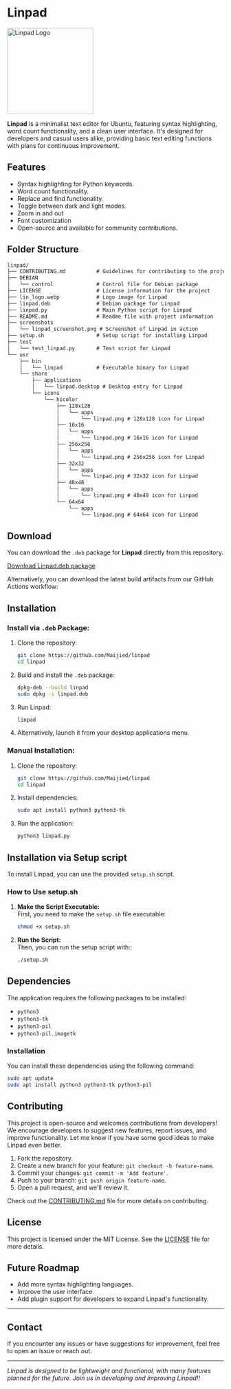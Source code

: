 # Linpad

<img src="./lin_logo.webp" alt="Linpad Logo" width="200" height="200">

**Linpad** is a minimalist text editor for Ubuntu, featuring syntax highlighting, word count functionality, and a clean user interface. It's designed for developers and casual users alike, providing basic text editing functions with plans for continuous improvement.

## Features

- Syntax highlighting for Python keywords.
- Word count functionality.
- Replace and find functionality.
- Toggle between dark and light modes.
- Zoom in and out
- Font customization
- Open-source and available for community contributions.

## Folder Structure

```markdown
linpad/
├── CONTRIBUTING.md          # Guidelines for contributing to the project
├── DEBIAN
│   └── control              # Control file for Debian package
├── LICENSE                  # License information for the project
├── lin_logo.webp            # Logo image for Linpad
├── linpad.deb               # Debian package for Linpad
├── linpad.py                # Main Python script for Linpad
├── README.md                # Readme file with project information
├── screenshots
│   └── linpad_screenshot.png # Screenshot of Linpad in action
├── setup.sh                 # Setup script for installing Linpad
├── test
│   └── test_linpad.py       # Test script for Linpad
└── usr
    ├── bin
    │   └── linpad           # Executable binary for Linpad
    └── share
        ├── applications
        │   └── linpad.desktop # Desktop entry for Linpad
        └── icons
            └── hicolor
                ├── 128x128
                │   └── apps
                │       └── linpad.png # 128x128 icon for Linpad
                ├── 16x16
                │   └── apps
                │       └── linpad.png # 16x16 icon for Linpad
                ├── 256x256
                │   └── apps
                │       └── linpad.png # 256x256 icon for Linpad
                ├── 32x32
                │   └── apps
                │       └── linpad.png # 32x32 icon for Linpad
                ├── 48x48
                │   └── apps
                │       └── linpad.png # 48x48 icon for Linpad
                └── 64x64
                    └── apps
                        └── linpad.png # 64x64 icon for Linpad
```

## Download

You can download the `.deb` package for **Linpad** directly from this repository.

[Download Linpad.deb package](https://github.com/Maijied/linpad/releases/download/open-source-ubuntu-text-editor/linpad_v1.0.1-beta.deb)

Alternatively, you can download the latest build artifacts from our GitHub Actions workflow:


## Installation

### Install via `.deb` Package:

1. Clone the repository:
    ```bash
    git clone https://github.com/Maijied/linpad
    cd linpad
    ```

2. Build and install the `.deb` package:
    ```bash
    dpkg-deb --build linpad
    sudo dpkg -i linpad.deb
    ```

3. Run Linpad:
    ```bash
    linpad
    ```

4. Alternatively, launch it from your desktop applications menu.

### Manual Installation:

1. Clone the repository:
    ```bash
    git clone https://github.com/Maijied/linpad
    cd linpad
    ```

2. Install dependencies:
    ```bash
    sudo apt install python3 python3-tk
    ```

3. Run the application:
    ```bash
    python3 linpad.py
    ```

## Installation via Setup script

To install Linpad, you can use the provided `setup.sh` script.

### How to Use setup.sh

1. **Make the Script Executable:**  
   First, you need to make the `setup.sh` file executable:
   ```bash
   chmod +x setup.sh
   ```
2. **Run the Script:**  
   Then, you can run the setup script with::
   ```bash
   ./setup.sh
   ```

## Dependencies

The application requires the following packages to be installed:

- `python3`
- `python3-tk`
- `python3-pil`
- `python3-pil.imagetk`

### Installation

You can install these dependencies using the following command:

```bash
sudo apt update
sudo apt install python3 python3-tk python3-pil
```

## Contributing

This project is open-source and welcomes contributions from developers! We encourage developers to suggest new features, report issues, and improve functionality. Let me know if you have some good ideas to make Linpad even better.

1. Fork the repository.
2. Create a new branch for your feature: `git checkout -b feature-name`.
3. Commit your changes: `git commit -m 'Add feature'`.
4. Push to your branch: `git push origin feature-name`.
5. Open a pull request, and we'll review it.

Check out the [CONTRIBUTING.md](CONTRIBUTING.md) file for more details on contributing.

## License

This project is licensed under the MIT License. See the [LICENSE](LICENSE) file for more details.

## Future Roadmap

- Add more syntax highlighting languages.
- Improve the user interface.
- Add plugin support for developers to expand Linpad's functionality.

---

## Contact

If you encounter any issues or have suggestions for improvement, feel free to open an issue or reach out.

---

*Linpad is designed to be lightweight and functional, with many features planned for the future. Join us in developing and improving Linpad!!*
